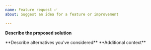 ```yaml
---
name: Feature request ✅
about: Suggest an idea for a feature or improvement

---
```


**Describe the proposed solution**
<!-- A clear and concise description of what you want to happen. --!>

**Describe alternatives you've considered**
<!-- A clear and concise description of any alternative solutions or features you've considered. --!>

**Additional context**
<!-- Add any other context or screenshots about the feature request here. --!>
